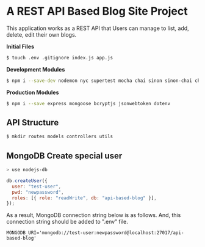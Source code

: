 # A REST API Based Blog Site Project

This application works as a REST API that Users can manage to list, add, delete, edit their own blogs.

**Initial Files**

```bash
$ touch .env .gitignore index.js app.js
```

**Development Modules**

```bash
$ npm i --save-dev nodemon nyc supertest mocha chai sinon sinon-chai chai-as-promised rewire
```

**Production Modules**

```bash
$ npm i --save express mongoose bcryptjs jsonwebtoken dotenv
```

## API Structure

```bash
$ mkdir routes models controllers utils
```

## MongoDB Create special user

```bash
> use nodejs-db
```

```js
db.createUser({
  user: "test-user",
  pwd: "newpassword",
  roles: [{ role: "readWrite", db: "api-based-blog" }],
});
```

As a result, MongoDB connection string below is as follows. And, this connection string should be added to ".env" file.

```
MONGODB_URI='mongodb://test-user:newpassword@localhost:27017/api-based-blog'
```
